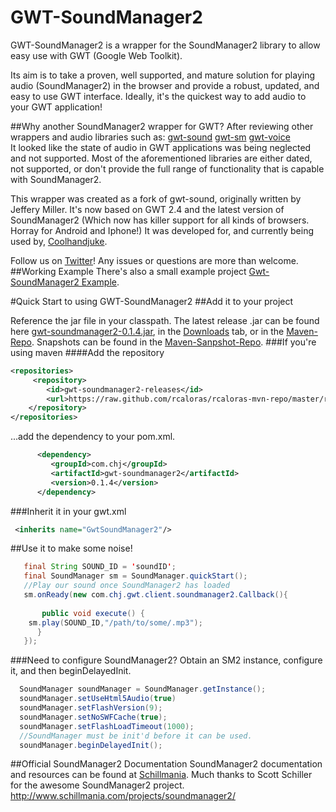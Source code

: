 

# GWT-SoundManager2
GWT-SoundManager2 is a wrapper for the SoundManager2 library to allow easy use with GWT (Google Web Toolkit). 

Its aim is to take a proven, well supported, and mature solution for playing audio (SoundManager2) in the browser  and provide a robust, updated, and easy to use GWT interface. Ideally, it's the quickest way to add audio to your GWT application!

##Why another SoundManager2 wrapper for GWT?
After reviewing other wrappers and audio libraries such as: 
[gwt-sound](http://code.google.com/p/gwt-sound/) [gwt-sm](http://code.google.com/p/gwtsm/) [gwt-voice](http://code.google.com/p/gwt-voices/)  
It looked like the state of audio in GWT applications was being neglected and not supported. Most of the aforementioned libraries are either dated, not supported, or don't provide the full range of functionality that is capable with SoundManager2.

This wrapper was created as a fork of gwt-sound, originally written by Jeffery Miller. It's now based on GWT 2.4 and the latest version of SoundManager2 (Which now has killer support for all kinds of browsers. Horray for Android and Iphone!) It was developed for, and currently being used by, [Coolhandjuke](http://www.coolhandjuke.com).

Follow us on [Twitter](http://www.twitter.com/coolhandjuke)! Any issues or questions are more than welcome.
##Working Example
There's also a small example project [Gwt-SoundManager2 Example](https://github.com/rcaloras/gwt-soundmanager2-example).

#Quick Start to using GWT-SoundManager2
##Add it to your project

Reference the jar file in your classpath. The latest release .jar can be found here [gwt-soundmanager2-0.1.4.jar](http://bit.ly/1gcHcW7), in the [Downloads](https://github.com/rcaloras/gwt-soundmanager2/downloads) tab, or in the [Maven-Repo](https://github.com/rcaloras/rcaloras-mvn-repo/tree/master/releases/com/chj/gwt-soundmanager2). Snapshots can be found in the [Maven-Sanpshot-Repo](https://github.com/rcaloras/rcaloras-mvn-repo/tree/master/snapshots/com/chj/gwt-soundmanager2).
###If you're using maven
####Add the repository
```xml
<repositories>
     <repository>
        <id>gwt-soundmanager2-releases</id>
        <url>https://raw.github.com/rcaloras/rcaloras-mvn-repo/master/releases</url>
    </repository>
</repositories>
```
...add the dependency to your pom.xml.   
```xml
      <dependency>
         <groupId>com.chj</groupId>
         <artifactId>gwt-soundmanager2</artifactId>
         <version>0.1.4</version>
      </dependency>
```

###Inherit it in your gwt.xml
```xml
 <inherits name="GwtSoundManager2"/>
```


##Use it to make some noise!
```java
   final String SOUND_ID = 'soundID';
   final SoundManager sm = SoundManager.quickStart();
   //Play our sound once SoundManager2 has loaded
   sm.onReady(new com.chj.gwt.client.soundmanager2.Callback(){
   
       public void execute() {
	sm.play(SOUND_ID,"/path/to/some/.mp3");
      }
   });
```

###Need to configure SoundManager2?
Obtain an SM2 instance, configure it, and then beginDelayedInit.
```java
  SoundManager soundManager = SoundManager.getInstance();
  soundManager.setUseHtml5Audio(true)
  soundManager.setFlashVersion(9);
  soundManager.setNoSWFCache(true);
  soundManager.setFlashLoadTimeout(1000);
  //SoundManager must be init'd before it can be used.
  soundManager.beginDelayedInit();
```
  
##Official SoundManager2 Documentation
SoundManager2 documentation and resources can be found at [Schillmania](http://www.schillmania.com/projects/soundmanager2/doc/). Much thanks to Scott Schiller for the awesome SoundManager2 project.
http://www.schillmania.com/projects/soundmanager2/
